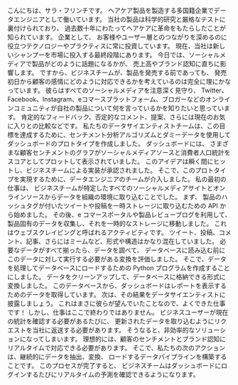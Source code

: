 こんにちは、サラ・フリンチです。 
ヘアケア製品を製造する多国籍企業でデータエンジニアとして働いています。 
当社の製品は科学的研究と厳格なテストに裏付けられており、 過去数十年にわたってヘアケアに革命をもたらしたことが知られています。 企業として、 お客様やユーザー層とのつながりを深めるのに役立つテクノロジーやプラクティスに常に投資しています。 現在、当社は新しいシャンプーを市場に投入する最終段階にあります。 
今日では、ソーシャルメディアで製品がどのように話題になるかが、 売上高やブランド認知に直ちに影響します。 ですから、ビジネスチームが、製品を発売する前であっても、 発売初日から顧客の感情にどのように対応できるかを考えているのは完全に理にかなっています。 彼らはすべてのソーシャルメディアを注意深く見守り、 Twitter、Facebook、Instagram、eコマースプラットフォーム、ブロガーなどのオンラインコミュニティが自社の製品について何を言っているかを知りたいと思っています。 肯定的なフィードバック、否定的なコメント、提案、さらには現在のお気に入りとの比較などです。 私たちのデータサイエンティストチームは、この目標を達成するために、センチメント分析アルゴリズムとダミーデータを使用してダッシュボードのプロトタイプを作成しました。 ダッシュボードには、 さまざまな顧客センチメントのグラフがソーシャルメディアソースと消費者人口統計をスコアとしてプロットして表示されていました。 このアイデアは瞬く間にヒットし、ビジネスチームによる実装が承認されました。 
そこで、このプロトタイプを実現するために、データエンジニアのチームが介入しました。 
私の最初の仕事は、 ビジネスチームが特定したすべてのソーシャルメディアサイトとオンラインソースからデータを組織の環境に取り込むことでした。 
まず、 製品のハッシュタグが付いたツイートや投稿を一時ストレージに取り込むための API から始めました。 
その後、e コマースポータルや製品レビューブログを利用して、 製品固有のデータを収集し、それを一時的なストレージに移動しました。
これはウェブスクレイピングと呼ばれるアクティビティです。 
ツイート、投稿、コメント、記事、さらにはミームなど、形式や構造はかなり混在していました。 必要なデータがすべて揃ったら、データを調べて、 データベースに読み込む前にこのデータに対して実行する必要がある変換を評価しました。 そこで、データを処理してデータベースにロードするための Python プログラムを作成することにしました。 データをクリーンアップして、データベースに格納できる形式に変換しました。 このデータベースから、ダッシュボードはレポートを表示するためのデータを取得しています。 
次は、その結果をデータサイエンティストに披露しましょう。 これはまさに彼らが望んでいたことなので、よくできた仕事です！ 
しかし、仕事はここで終わりではありません。 ビジネスユーザーが現在の統計を確認する必要があるたびに、 更新されたデータを取り込むようにリクエストを当社に返送する必要があります。 そうなると、非効率的なソリューションになってしまいます。 
理想的には、顧客のセンチメントとブランド認知にリアルタイムで対応できる必要があります。 そこで、私たちの次のアクションは、継続的にデータを抽出、変換、 ロードするデータパイプラインを構築することです。 このプロセスが完了すると、 ビジネスチームはダッシュボードにログインするたびにリアルタイムの予測を確認できるようになります。